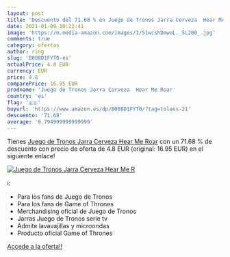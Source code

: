 ```yaml
---
layout: post
title: 'Descuento del 71.68 % en Juego de Tronos Jarra Cerveza  Hear Me R'
date: 2021-01-09 10:22:41
image: 'https://m.media-amazon.com/images/I/51wcshDmwoL._SL200_.jpg'
comments: true
category: ofertas
author: ring
slug: 'B008D1FYT0-es'
actualPrice: 4.8 EUR
currency: EUR
price: 4.8
comparePrice: 16.95 EUR
prodname: 'Juego de Tronos Jarra Cerveza  Hear Me Roar'
country: 'es'
flag: '🇪🇸'
buyurl: 'https://www.amazon.es/dp/B008D1FYT0/?tag=tolees-21'
descuento: '71.68'
average: '6.794999999999999'
---
```


Tienes [Juego de Tronos Jarra Cerveza  Hear Me Roar](https://www.amazon.es/dp/B008D1FYT0/?tag=tolees-21) con un 71.68 % de descuento con precio de oferta de 4.8 EUR (original: 16.95 EUR) en el siguiente enlace!

[![Juego de Tronos Jarra Cerveza  Hear Me R](https://m.media-amazon.com/images/I/51wcshDmwoL._SL200_.jpg)](https://www.amazon.es/dp/B008D1FYT0/?tag=tolees-21)

ℹ️:

- Para los fans de Juego de Tronos
- Para los fans de Game of Thrones
- Merchandising oficial de Juego de Tronos
- Jarras Juego de Tronos serie tv
- Admite lavavajillas y microondas
- Producto oficial Game of Thrones

[Accede a la oferta!!](https://www.amazon.es/dp/B008D1FYT0/?tag=tolees-21)
